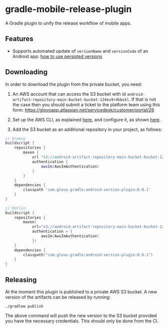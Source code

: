 # gradle-mobile-release-plugin

A Gradle plugin to unify the release workflow of mobile apps.

## Features

- Supports automated update of `versionName` and `versionCode` of an Android app: [how to use persisted versions](/docs/AndroidVersions.md)

## Downloading

In order to download the plugin from the private bucket, you need:

1. An AWS account that can access the S3 bucket with id `android-artifact-repository-main-bucket-bucket-124ev9rdkbskl`.
If that is not the case then you should submit a ticket to the platform team using this form: https://glovoapp.atlassian.net/servicedesk/customer/portal/26
 
2. Set up the AWS CLI, as explained [here](https://docs.aws.amazon.com/cli/latest/userguide/cli-chap-install.html), and configure it, as shown [here](https://docs.aws.amazon.com/cli/latest/userguide/cli-chap-configure.html#cli-quick-configuration).

3. Add the S3 bucket as an additional repository in your project, as follows:

```groovy
// Groovy
buildscript {
    repositories {
        maven {
            url "s3://android-artifact-repository-main-bucket-bucket-124ev9rdkbskl/maven"
            authentication {
                awsIm(AwsImAuthentication)
            }
        }
    }
    dependencies {
        classpath 'com.glovo.gradle:android-version-plugin:0.0.1'
    }
}
```

```kotlin
// Kotlin
buildscript {
    repositories {
        maven(
            url="s3://android-artifact-repository-main-bucket-bucket-124ev9rdkbskl/maven",
            authentication = {
                awsIm(AwsImAuthentication)
            })
    }
    dependencies {
        classpath("com.glovo.gradle:android-version-plugin:0.0.1")
    }
}
```

## Releasing

At the moment this plugin is published to a private AWS S3 bucket. A new version of the artifacts can be released by running:
```
./gradlew publish
``` 
The above command will push the new version to the S3 bucket provided you have the necessary credentials. This should only be done from the CI.
